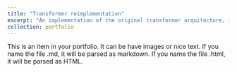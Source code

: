 ```yaml
---
title: "Transformer reimplementation"
excerpt: "An implementation of the original transformer arquitecture, including multihead attention module, as well as encoder and decoder blocks <br/><img src='/images/transformerAttAllUNeed.png'>"
collection: portfolio
---
```


This is an item in your portfolio. It can be have images or nice text. If you name the file .md, it will be parsed as markdown. If you name the file .html, it will be parsed as HTML.
